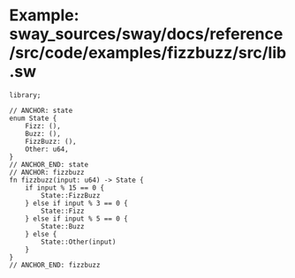 # Example: sway_sources/sway/docs/reference/src/code/examples/fizzbuzz/src/lib.sw

```sway
library;

// ANCHOR: state
enum State {
    Fizz: (),
    Buzz: (),
    FizzBuzz: (),
    Other: u64,
}
// ANCHOR_END: state
// ANCHOR: fizzbuzz
fn fizzbuzz(input: u64) -> State {
    if input % 15 == 0 {
        State::FizzBuzz
    } else if input % 3 == 0 {
        State::Fizz
    } else if input % 5 == 0 {
        State::Buzz
    } else {
        State::Other(input)
    }
}
// ANCHOR_END: fizzbuzz

```
